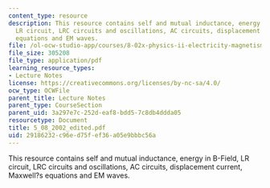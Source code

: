 ```yaml
---
content_type: resource
description: This resource contains self and mutual inductance, energy in B-Field,
  LR circuit, LRC circuits and oscillations, AC circuits, displacement current, Maxwell?s
  equations and EM waves.
file: /ol-ocw-studio-app/courses/8-02x-physics-ii-electricity-magnetism-with-an-experimental-focus-spring-2005/29186232c96ed75fef36a05e9bbbc56a_5_08_2002_edited.pdf
file_size: 305208
file_type: application/pdf
learning_resource_types:
- Lecture Notes
license: https://creativecommons.org/licenses/by-nc-sa/4.0/
ocw_type: OCWFile
parent_title: Lecture Notes
parent_type: CourseSection
parent_uid: 3a297e7c-252d-eaf8-bdd5-7c8db4ddda05
resourcetype: Document
title: 5_08_2002_edited.pdf
uid: 29186232-c96e-d75f-ef36-a05e9bbbc56a
---
```

This resource contains self and mutual inductance, energy in B-Field, LR circuit, LRC circuits and oscillations, AC circuits, displacement current, Maxwell?s equations and EM waves.